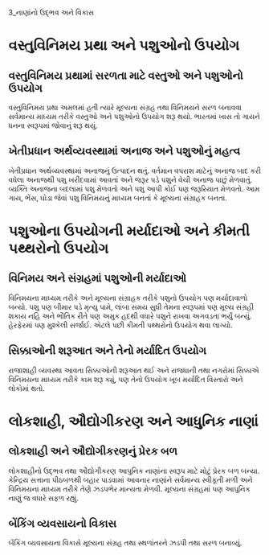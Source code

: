 3_નાણાંનો ઉદ્ભવ અને વિકાસ

# વસ્તુવિનિમય પ્રથા અને પશુઓનો ઉપયોગ

## વસ્તુવિનિમય પ્રથામાં સરળતા માટે વસ્તુઓ અને પશુઓનો ઉપયોગ
વસ્તુવિનિમય પ્રથા અમલમાં હતી ત્યારે મૂલ્યના સંગ્રહ તથા વિનિમયને સરળ બનાવવા સર્વમાન્ય માધ્યમ તરીકે વસ્તુઓ અને પશુઓનો ઉપયોગ શરૂ થયો. ભારતમાં ખાસ તો ગાયને ધનના સ્વરૂપમાં જોવાનું શરૂ થયું.

## ખેતીપ્રધાન અર્થવ્યવસ્થામાં અનાજ અને પશુઓનું મહત્વ
ખેતીપ્રધાન અર્થવ્યવસ્થામાં અનાજનું ઉત્પાદન થતું. વર્તમાન વપરાશ માટેનું અનાજ બાદ કરી વધેલા અનાજથી પશુ ખરીદવામાં આવતાં અને જરૂર પડે પશુને વેચી અનાજ પાછું મેળવાતું. વ્યક્તિ અનાજના બદલામાં પશુ મેળવતો અને પશુ આપી કોઈ પણ જરૂરિયાત મેળવતો. આમ ગાય, ભેંસ, ઘોડા જેવાં પશુ વિનિમયનું માધ્યમ બનતાં કે મૂલ્યના સંગ્રાહક બનતા.

# પશુઓના ઉપયોગની મર્યાદાઓ અને કીમતી પથ્થરોનો ઉપયોગ

## વિનિમય અને સંગ્રહમાં પશુઓની મર્યાદાઓ
વિનિમયના માધ્યમ તરીકે અને મૂલ્યના સંગ્રાહક તરીકે પશુનો ઉપયોગ પણ મર્યાદાવાળો બન્યો. પશુ પણ બીમાર પડે મૃત્યુ પામે, લાંબા સમય સુધી તેમના સ્વરૂપમાં પણ મૂલ્ય સંગ્રહી શકાય નહિ અને ભૌતિક રીતે પણ અમુક હદથી વધારે પશુને રાખવા અગવડતા ભર્યું બન્યું. હેરફેરમાં પણ મુશ્કેલી સર્જાઈ. એટલે પછી કીમતી પથ્થરોનો ઉપયોગ થવા લાગ્યો.

## સિક્કાઓની શરૂઆત અને તેનો મર્યાદિત ઉપયોગ
રાજાશાહી વ્યવસ્થા આવતા સિક્કાઓની શરૂઆત થઈ અને રાજધાની તથા નગરોમાં સિક્કાએ વિનિમયના માધ્યમ તરીકે કામ શરૂ ક્યું, પણ તેનો ઉપયોગ ખૂબ મર્યાદિત વિસ્તારો અને લોકોમાં થતો.

# લોકશાહી, ઔદ્યોગીકરણ અને આધુનિક નાણાં

## લોકશાહી અને ઔદ્યોગીકરણનું પ્રેરક બળ
લોકશાહીનો ઉદ્ભવ તથા ઔદ્યોગીકરણ આપુનિક નાણાંના સ્વરૂપ માટે મોટું પ્રેરક બળ બન્યા. કેન્દ્રિય સત્તાના પીઠબળથી બહાર પાડવામાં આવનાર નાણાંને સર્વમાન્ય સ્વીકૂતી મળી અને વિનિમયના માધ્યમ તરીકે તેણે ઝડપભેર માન્યતા મેળવી. મૂલ્યના સંગ્રહમાં પણ આપુનિક નાણું જ વધારે સફળ રહ્યું.

## બેંકિંગ વ્યવસાયનો વિકાસ
બેંકિંગ વ્યવસાયના વિકાસે મૂલ્યના સંગ્રહ તથા સ્થળાંતરને ઝડપી તથા સરળ બનાવ્યું.

